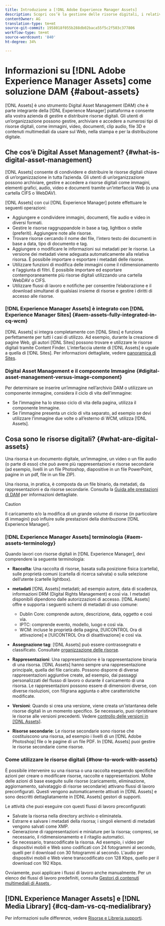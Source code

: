 ```yaml
---
title: Introduzione a [!DNL Adobe Experience Manager Assets]
description: Scopri cos’è la gestione delle risorse digitali, i relativi casi di utilizzo e l’offerta [!DNL Adobe Experience Manager Asset] .
contentOwner: AG
translation-type: tm+mt
source-git-commit: 1958018f055b288db02baca55f5c2f503c377806
workflow-type: tm+mt
source-wordcount: '840'
ht-degree: 34%

---
```



# Informazioni su [!DNL Adobe Experience Manager Assets] come soluzione DAM {#about-assets}

[!DNL Assets] è uno strumento Digital Asset Management (DAM) che è parte integrante della  [!DNL Experience Manager] piattaforma e consente alla vostra azienda di gestire e distribuire risorse digitali. Gli utenti di un’organizzazione possono gestire, archiviare e accedere a numerosi tipi di risorse digitali, come immagini, video, documenti, clip audio, file 3D e contenuti multimediali da usare sul Web, nella stampa e per la distribuzione digitale.

## Che cos’è Digital Asset Management? {#what-is-digital-asset-management}

[!DNL Assets] consente di condividere e distribuire le risorse digitali chiave di un’organizzazione in tutta l’azienda. Gli utenti di un’organizzazione possono archiviare, gestire e accedere a risorse digitali come immagini, elementi grafici, audio, video e documenti tramite un’interfaccia Web (o una cartella CIFS o WebDAV).

[!DNL Assets] con cui  [!DNL Experience Manager] potete effettuare le seguenti operazioni:

* Aggiungere e condividere immagini, documenti, file audio e video in diversi formati.
* Gestire le risorse raggruppandole in base a tag, lightbox o stelle (preferiti). Aggiungere note alle risorse.
* Trovare risorse cercando il nome dei file, l’intero testo dei documenti in base a data, tipo di documento e tag.
* Aggiungere o modificare le informazioni sui metadati per le risorse. La versione dei metadati viene adeguata automaticamente alla relativa risorsa. È possibile importare o esportare i metadati delle risorse.
* Utilizzare funzioni di modifica delle immagini come il ridimensionamento e l’aggiunta di filtri. È possibile importare ed esportare contemporaneamente più risorse digitali utilizzando una cartella WebDAV o CIFS.
* Utilizzare flussi di lavoro e notifiche per consentire l’elaborazione e il download simultanei di qualsiasi insieme di risorse e gestire i diritti di accesso alle risorse.

### [!DNL Experience Manager Assets] è integrato con  [!DNL Experience Manager Sites] {#aem-assets-fully-integrated-in-cq-wcm}

[!DNL Assets] si integra completamente con  [!DNL Sites] e funziona perfettamente per tutti i casi di utilizzo. Ad esempio, durante la creazione di pagine Web, gli autori [!DNL Sites] possono trovare e utilizzare le risorse digitali tramite Content Finder. L&#39;interfaccia utente di [!DNL Assets] è uguale a quella di [!DNL Sites]. Per informazioni dettagliate, vedere [panoramica di Sites](/help/sites-authoring/qg-page-authoring.md).

<!-- TBD: Update image for branding 

![screen_shot_2012-04-17at15946pm](assets/screen_shot_2012-04-17at15946pm.png) ![screen_shot_2012-04-17at20100pm](assets/screen_shot_2012-04-17at20100pm.png)

Assets managed within [!DNL Experience Manager] DAM can then be accessed via the content finder of WCM:

![screen_shot_2012-04-17at20214pm](assets/screen_shot_2012-04-17at20214pm.png) -->

### Digital Asset Management e il componente Immagine {#digital-asset-management-versus-image-component}

Per determinare se inserire un’immagine nell’archivio DAM o utilizzare un componente immagine, considera il ciclo di vita dell’immagine:

* Se l’immagine ha lo stesso ciclo di vita della pagina, utilizza il componente Immagine.
* Se l’immagine presenta un ciclo di vita separato, ad esempio se devi utilizzare l’immagine due volte o all’esterno di WCM, utilizza [!DNL Assets].

## Cosa sono le risorse digitali? {#what-are-digital-assets}

Una risorsa è un documento digitale, un’immagine, un video o un file audio (o parte di esso) che può avere più rappresentazioni e risorse secondarie (ad esempio, livelli in un file Photoshop, diapositive in un file PowerPoint, pagine in un pdf, file in un file ZIP).

Una risorsa, in pratica, è composta da un file binario, da metadati, da rappresentazioni e da risorse secondarie. Consulta la [Guida alle prestazioni di DAM](/help/sites-deploying/assets-performance-sizing.md) per informazioni dettagliate.

>[!CAUTION]
>
>Il caricamento e/o la modifica di un grande volume di risorse (in particolare di immagini) può influire sulle prestazioni della distribuzione [!DNL Experience Manager].

### [!DNL Experience Manager Assets] terminologia  {#aem-assets-terminology}

Quando lavori con risorse digitali in [!DNL Experience Manager], devi comprendere la seguente terminologia:

* **Raccolta**: Una raccolta di risorse, basata sulla posizione fisica (cartella), sulle proprietà comuni (cartella di ricerca salvata) o sulla selezione dell’utente (cartelle lightbox).

* **metadati** [!DNL Assets] metadati; ad esempio autore, data di scadenza, informazioni DRM (Digital Rights Management) e così via. I metadati disponibili dipendono dalle autorizzazioni di accesso. [!DNL Assets] offre e supporta i seguenti schemi di metadati di uso comune:

   * Dublin Core: comprende autore, descrizione, data, oggetto e così via.
   * IPTC: comprende evento, modello, luogo e così via.
   * WCM: incluse le proprietà della pagina, [!UICONTROL Ora di attivazione] e [!UICONTROL Ora di disattivazione] e così via.

* **Assegnazione tag**:  [!DNL Assets] può essere contrassegnato e classificato. Consultate [organizzazione delle risorse](/help/assets/organize-assets.md).

* **Rappresentazioni**: Una rappresentazione è la rappresentazione binaria di una risorsa. [!DNL Assets] hanno sempre una rappresentazione principale, quella del file caricato. Possono disporre di diverse rappresentazioni aggiuntive create, ad esempio, dai passaggi personalizzati del flusso di lavoro o durante il caricamento di una risorsa. Le rappresentazioni possono essere di dimensioni diverse, con diverse risoluzioni, con filigrana aggiunta o altre caratteristiche modificate.

* **Versioni**: Quando si crea una versione, viene creata un&#39;istantanea delle risorse digitali in un momento specifico. Se necessario, puoi ripristinare le risorse alle versioni precedenti. Vedere [controllo delle versioni in [!DNL Assets]](managing-assets-touch-ui.md#asset-versioning).

* **Risorse secondarie**: Le risorse secondarie sono risorse che costituiscono una risorsa, ad esempio i livelli di un  [!DNL Adobe Photoshop] file o le pagine di un file PDF. In [!DNL Assets] puoi gestire le risorse secondarie come risorse.

### Come utilizzare le risorse digitali {#how-to-work-with-assets}

È possibile intervenire su una risorsa o una raccolta eseguendo specifiche azioni per creare o modificare risorse, raccolte e rappresentazioni. Molte delle azioni di base eseguite sulle risorse (caricamento, eliminazione, aggiornamento, salvataggio di risorse secondarie) attivano flussi di lavoro preconfigurati. Questi vengono automaticamente attivati in [!DNL Assets] e sono descritti dettagliatamente in [!DNL Assets] gestori di supporti.

Le attività che puoi eseguire con questi flussi di lavoro preconfigurati:

* Salvate la risorsa nella directory archivio o eliminatela.
* Estrarre e salvare i metadati della risorsa; i singoli elementi di metadati vengono salvati come XMP.
* Generazione di rappresentazioni e miniature per la risorsa; compresi, se necessario, il ridimensionamento e il ritaglio automatici.
* Se necessario, transcodificate la risorsa. Ad esempio, i video per dispositivi mobili e Web sono codificati con 24 fotogrammi al secondo, quelli per il download con 30 fotogrammi al secondo. L&#39;audio per dispositivi mobili e Web viene transcodificato con 128 Kbps, quello per il download con 192 Kbps.

Ovviamente, puoi applicare i flussi di lavoro anche manualmente. Per un elenco dei flussi di lavoro predefiniti, consulta [Gestori di contenuti multimediali di Assets ](media-handlers.md).

## [!DNL Experience Manager Assets] e  [!DNL Media Library] {#cq-dam-vs-cq-medialibrary}

Per informazioni sulle differenze, vedere [Risorse e Libreria supporti](medialibrary.md).
